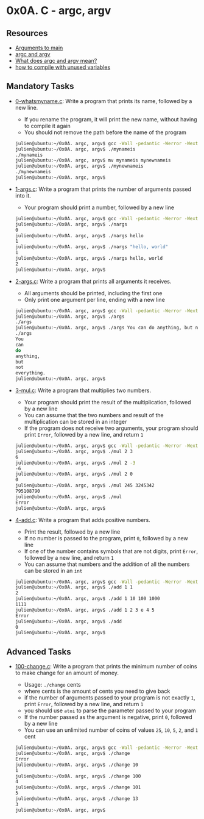 # 0x0A. C - argc, argv

## Resources

- [Arguments to main]()
- [argc and argv]()
- [What does argc and argv mean?]()
- [how to compile with unused variables]()

## Mandatory Tasks

- [0-whatsmyname.c](./0-whatsmyname.c): Write a program that prints its name, followed by a new line.
  - If you rename the program, it will print the new name, without having to compile it again
  - You should not remove the path before the name of the program

  ```bash
  julien@ubuntu:~/0x0A. argc, argv$ gcc -Wall -pedantic -Werror -Wextra -std=gnu89 0-whatsmyname.c -o mynameis
  julien@ubuntu:~/0x0A. argc, argv$ ./mynameis 
  ./mynameis
  julien@ubuntu:~/0x0A. argc, argv$ mv mynameis mynewnameis
  julien@ubuntu:~/0x0A. argc, argv$ ./mynewnameis 
  ./mynewnameis
  julien@ubuntu:~/0x0A. argc, argv$ 
  ```

- [1-args.c](./1-args.c): Write a program that prints the number of arguments passed into it.
  - Your program should print a number, followed by a new line

  ```bash
  julien@ubuntu:~/0x0A. argc, argv$ gcc -Wall -pedantic -Werror -Wextra -std=gnu89 1-args.c -o nargs
  julien@ubuntu:~/0x0A. argc, argv$ ./nargs 
  0
  julien@ubuntu:~/0x0A. argc, argv$ ./nargs hello
  1
  julien@ubuntu:~/0x0A. argc, argv$ ./nargs "hello, world"
  1
  julien@ubuntu:~/0x0A. argc, argv$ ./nargs hello, world
  2
  julien@ubuntu:~/0x0A. argc, argv$ 
  ```

- [2-args.c](./2-args.c): Write a program that prints all arguments it receives.
  - All arguments should be printed, including the first one
  - Only print one argument per line, ending with a new line

  ```bash
  julien@ubuntu:~/0x0A. argc, argv$ gcc -Wall -pedantic -Werror -Wextra -std=gnu89 2-args.c -o args
  julien@ubuntu:~/0x0A. argc, argv$ ./args 
  ./args
  julien@ubuntu:~/0x0A. argc, argv$ ./args You can do anything, but not everything.
  ./args
  You
  can
  do
  anything,
  but
  not
  everything.
  julien@ubuntu:~/0x0A. argc, argv$ 
  ```

- [3-mul.c](./3-mul.c): Write a program that multiplies two numbers.
  - Your program should print the result of the multiplication, followed by a new line
  - You can assume that the two numbers and result of the multiplication can be stored in an integer
  - If the program does not receive two arguments, your program should print `Error`, followed by a new line, and return `1`

  ```bash
  julien@ubuntu:~/0x0A. argc, argv$ gcc -Wall -pedantic -Werror -Wextra -std=gnu89 3-mul.c -o mul
  julien@ubuntu:~/0x0A. argc, argv$ ./mul 2 3
  6
  julien@ubuntu:~/0x0A. argc, argv$ ./mul 2 -3
  -6
  julien@ubuntu:~/0x0A. argc, argv$ ./mul 2 0
  0
  julien@ubuntu:~/0x0A. argc, argv$ ./mul 245 3245342
  795108790
  julien@ubuntu:~/0x0A. argc, argv$ ./mul
  Error
  julien@ubuntu:~/0x0A. argc, argv$ 
  ```

- [4-add.c](./4-add.c): Write a program that adds positive numbers.
  - Print the result, followed by a new line
  - If no number is passed to the program, print `0`, followed by a new line
  - If one of the number contains symbols that are not digits, print `Error`, followed by a new line, and return `1`
  - You can assume that numbers and the addition of all the numbers can be stored in an `int`

  ```bash
  julien@ubuntu:~/0x0A. argc, argv$ gcc -Wall -pedantic -Werror -Wextra -std=gnu89 4-add.c -o add
  julien@ubuntu:~/0x0A. argc, argv$ ./add 1 1
  2
  julien@ubuntu:~/0x0A. argc, argv$ ./add 1 10 100 1000
  1111
  julien@ubuntu:~/0x0A. argc, argv$ ./add 1 2 3 e 4 5
  Error
  julien@ubuntu:~/0x0A. argc, argv$ ./add
  0
  julien@ubuntu:~/0x0A. argc, argv$ 
  ```

## Advanced Tasks

- [100-change.c](./100-change.c): Write a program that prints the minimum number of coins to make change for an amount of money.
  - Usage: `./change` cents
  - where cents is the amount of cents you need to give back
  - if the number of arguments passed to your program is not exactly `1`, print `Error`, followed by a new line, and return `1`
  - you should use `atoi` to parse the parameter passed to your program
  - If the number passed as the argument is negative, print `0`, followed by a new line
  - You can use an unlimited number of coins of values `25`, `10`, `5`, `2`, and `1` cent

  ```bash
  julien@ubuntu:~/0x0A. argc, argv$ gcc -Wall -pedantic -Werror -Wextra -std=gnu89 100-change.c -o change
  julien@ubuntu:~/0x0A. argc, argv$ ./change 
  Error
  julien@ubuntu:~/0x0A. argc, argv$ ./change 10
  1
  julien@ubuntu:~/0x0A. argc, argv$ ./change 100
  4
  julien@ubuntu:~/0x0A. argc, argv$ ./change 101
  5
  julien@ubuntu:~/0x0A. argc, argv$ ./change 13
  3
  julien@ubuntu:~/0x0A. argc, argv$ 
  ```
